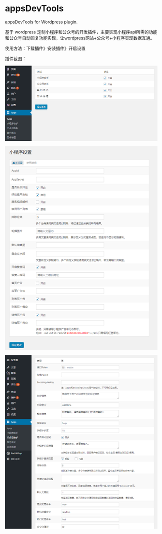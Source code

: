 # appsDevTools
appsDevTools for Wordpress plugin.

基于 wordpress 定制小程序和公众号的开发插件，主要实现小程序api所需的功能和公众号自动回复功能实现，让wordpress网站+公众号+小程序实现数据互通。

使用方法：下载插件》安装插件》开启设置

插件截图：

![appsDevTools](https://github.com/AppxLite/appsDevTools/blob/master/style/img/plugin-1.png)

![appsDevTools](https://github.com/AppxLite/appsDevTools/blob/master/style/img/plugin-2.png)

![appsDevTools](https://github.com/AppxLite/appsDevTools/blob/master/style/img/plugin-3.png)
